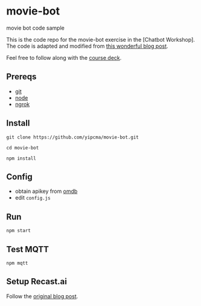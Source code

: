 # movie-bot
movie bot code sample

This is the code repo for the movie-bot exercise in the [Chatbot Workshop]. The code is adapted and modified from [this wonderful blog post](https://recast.ai/blog/nodejs-chatbot-movie-bot/).

Feel free to follow along with the [course deck](https://docs.google.com/presentation/d/1n9jwU8oQyVJcvQnGp-jSBNbR8OsSyaVqRbAW6s42oy4/edit?usp=sharing).

## Prereqs
- [git](https://git-scm.com/downloads)
- [node](https://nodejs.org/en/)
- [ngrok](https://ngrok.com/)

## Install
`git clone https://github.com/yipcma/movie-bot.git`

`cd movie-bot`

`npm install`

## Config
- obtain apikey from [omdb](https://www.omdbapi.com/apikey.aspx)
- edit `config.js`

## Run
`npm start`

## Test MQTT
`npm mqtt`

## Setup Recast.ai

Follow the [original blog post](https://recast.ai/blog/nodejs-chatbot-movie-bot/).